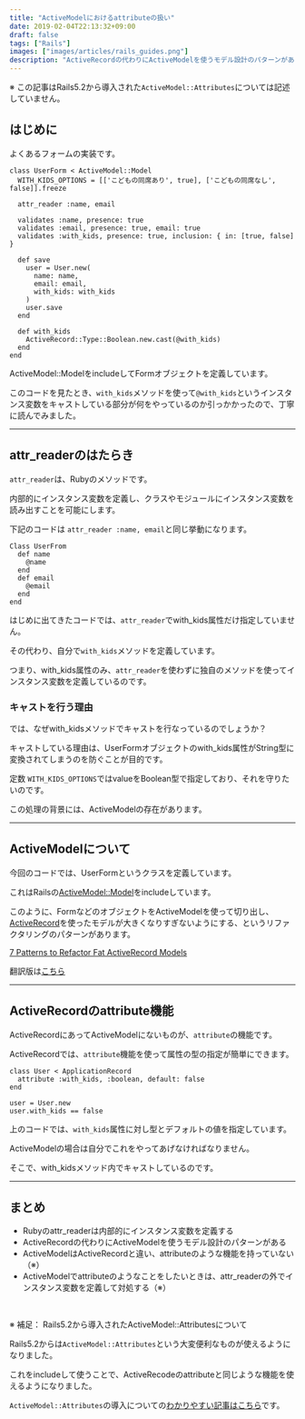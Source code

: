 ```yaml
---
title: "ActiveModelにおけるattributeの扱い"
date: 2019-02-04T22:13:32+09:00
draft: false
tags: ["Rails"]
images: ["images/articles/rails_guides.png"]
description: "ActiveRecordの代わりにActiveModelを使うモデル設計のパターンがあります。ActiveModelはActiveRecordと違い、attributeのような機能を持っていないので、attr_readerの外でインスタンス変数を定義して対処する必要があります。"
---
```


※ この記事はRails5.2から導入された`ActiveModel::Attributes`については記述していません。

## はじめに

よくあるフォームの実装です。

```
class UserForm < ActiveModel::Model
  WITH_KIDS_OPTIONS = [['こどもの同席あり', true], ['こどもの同席なし', false]].freeze

  attr_reader :name, email

  validates :name, presence: true
  validates :email, presence: true, email: true
  validates :with_kids, presence: true, inclusion: { in: [true, false] }

  def save
    user = User.new(
      name: name,
      email: email,
      with_kids: with_kids
    )
    user.save
  end

  def with_kids
    ActiveRecord::Type::Boolean.new.cast(@with_kids)
  end
end
```

ActiveModel::ModelをincludeしてFormオブジェクトを定義しています。

このコードを見たとき、`with_kids`メソッドを使って`@with_kids`というインスタンス変数をキャストしている部分が何をやっているのか引っかかったので、丁寧に読んでみました。

***

## attr_readerのはたらき
`attr_reader`は、Rubyのメソッドです。

内部的にインスタンス変数を定義し、クラスやモジュールにインスタンス変数を読み出すことを可能にします。

下記のコードは `attr_reader :name, email`と同じ挙動になります。

```
Class UserFrom
  def name
    @name
  end
  def email
    @email
  end
end
```

はじめに出てきたコードでは、`attr_reader`でwith_kids属性だけ指定していません。

その代わり、自分で`with_kids`メソッドを定義しています。

つまり、with_kids属性のみ、`attr_reader`を使わずに独自のメソッドを使ってインスタンス変数を定義しているのです。

### キャストを行う理由

では、なぜwith_kidsメソッドでキャストを行なっているのでしょうか？

キャストしている理由は、UserFormオブジェクトのwith_kids属性がString型に変換されてしまうのを防ぐことが目的です。

定数  `WITH_KIDS_OPTIONS`ではvalueをBoolean型で指定しており、それを守りたいのです。

この処理の背景には、ActiveModelの存在があります。

***

## ActiveModelについて
今回のコードでは、UserFormというクラスを定義しています。

これはRailsの[ActiveModel::Model](https://railsguides.jp/active_model_basics.html#model%E3%83%A2%E3%82%B8%E3%83%A5%E3%83%BC%E3%83%AB)をincludeしています。

このように、FormなどのオブジェクトをActiveModelを使って切り出し、[ActiveRecord](https://railsguides.jp/active_record_basics.html)を使ったモデルが大きくなりすぎないようにする、というリファクタリングのパターンがあります。

[7 Patterns to Refactor Fat ActiveRecord Models ](https://codeclimate.com/blog/7-ways-to-decompose-fat-activerecord-models)

翻訳版は[こちら](https://techracho.bpsinc.jp/hachi8833/2013_11_19/14738)

***

## ActiveRecordのattribute機能
ActiveRecordにあってActiveModelにないものが、`attribute`の機能です。

ActiveRecordでは、`attribute`機能を使って属性の型の指定が簡単にできます。

```
class User < ApplicationRecord
  attribute :with_kids, :boolean, default: false
end

user = User.new
user.with_kids == false  
```

上のコードでは、`with_kids`属性に対し型とデフォルトの値を指定しています。

ActiveModelの場合は自分でこれをやってあげなければなりません。

そこで、with_kidsメソッド内でキャストしているのです。

***

## まとめ

- Rubyのattr_readerは内部的にインスタンス変数を定義する
- ActiveRecordの代わりにActiveModelを使うモデル設計のパターンがある
- ActiveModelはActiveRecordと違い、attributeのような機能を持っていない（※）
- ActiveModelでattributeのようなことをしたいときは、attr_readerの外でインスタンス変数を定義して対処する（※）

<br>

※ 補足： Rails5.2から導入されたActiveModel::Attributesについて

Rails5.2からは`ActiveModel::Attributes`という大変便利なものが使えるようになりました。

これをincludeして使うことで、ActiveRecodeのattributeと同じような機能を使えるようになりました。

`ActiveModel::Attributes`の導入についての[わかりやすい記事はこちら](https://qiita.com/alpaca_taichou/items/bebace92f06af3f32898)です。
